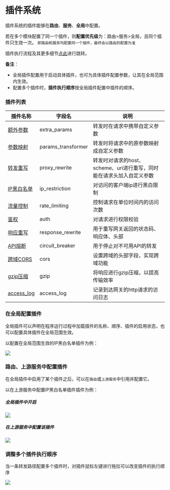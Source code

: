 # 插件系统
插件系统的插件能够在**路由**、**服务**、**全局**中配置。

若在多个模块配置了同一个插件，则**配置优先级**为：路由>服务>全局，且同个插件只生效一次。
`即路由和服务均配置同一个插件，最终会以路由的配置为准`

插件执行流程及其更多细节[点此](/docs/apinto/plugins/index.md)进行跳转。

**备注**：

* 全局插件配置用于启动具体插件，也可为具体插件配置参数，让其在全局范围内生效。
* 配置多个插件时，**插件执行顺序**按全局插件配置中插件的顺序。

### 插件列表

| 插件名称                                       | 字段名             | 说明                                                         |
| ---------------------------------------------- | ------------------ | ------------------------------------------------------------ |
| [额外参数](/docs/dashboard/plugins/extra_params.md)       | extra_params       | 转发时在请求中携带自定义参数                                 |
| [参数映射](/docs/dashboard/plugins/params_transformer.md) | params_transformer | 转发时将请求中的原参数映射成自定义参数                       |
| [转发重写](/docs/dashboard/plugins/proxy_rewrite.md)      | proxy_rewrite      | 转发时对请求的host、scheme、uri进行重写，同时能在请求头加入自定义参数 |
| [IP黑白名单](/docs/dashboard/plugins/ip_restriction.md)   | ip_restriction     | 对访问的客户端ip进行黑白限制                                 |
| [流量控制](/docs/dashboard/plugins/rate_limiting.md)      | rate_limiting      | 控制请求在单位时间内的访问次数                               |
| [鉴权](/docs/dashboard/plugins/auth.md)                   | auth               | 对请求进行权限校验                                           |
| [响应重写](/docs/dashboard/plugins/response_rewrite.md)   | response_rewrite   | 用于重写网关返回的状态码、响应体、头部                       |
| [API熔断](/docs/dashboard/plugins/circuit_breaker.md)     | circuit_breaker    | 用于停止对不可用API的转发                                    |
| [跨域CORS](/docs/dashboard/plugins/cors.md)               | cors               | 设置跨域的头部字段，实现跨域功能                             |
| [gzip压缩](/docs/dashboard/plugins/gzip.md)               | gzip               | 将响应进行gzip压缩，以提高传输效率                           |
| [access_log](/docs/dashboard/plugins/access_log.md)       | access_log         | 记录到达网关的http请求的访问日志                             |

### 在全局配置插件

全局插件可以声明在程序运行过程中加载插件的名称、顺序、插件的启用状态，也可以配置具体插件在全局范围生效。

以配置在全局范围生效的IP黑白名单插件为例：

![](http://data.eolinker.com/course/278Av1X300b5732dab93e5fcdd210aa5eb875467134b0a7.gif)



### 路由、上游服务中配置插件

在全局插件中启用了某个插件之后，可以在`路由`或`上游服务`中引用并配置它。

以在上游服务中配置IP黑白名单插件插件为例：

##### 全局插件中开启

![](http://data.eolinker.com/course/vbliCUz01f0d2ca5032e1371d6ad857e834bbcb68ddae2a.gif)

##### 在上游服务中配置该插件

![](http://data.eolinker.com/course/MTlZ6FR7f97f1285f829250fbbf81f43d167f17a95b5b57.gif)

### 调整多个插件执行顺序

当一条转发路径配置多个插件时，对插件鼠标左键进行拖拉可以改变插件的执行顺序

![](http://data.eolinker.com/course/VR48zuKad94b8620f8318f41005fd946242c8a94054896a.gif)
